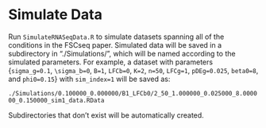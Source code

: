 
# Simulate Data

Run `SimulateRNASeqData.R` to simulate datasets spanning all of the
conditions in the FSCseq paper. Simulated data will be saved in a
subdirectory in “./Simulations/”, which will be named according to the
simulated parameters. For example, a dataset with parameters
{`sigma_g=0.1`, `\sigma_b=0`, `B=1`, `LFCb=0`, `K=2`, `n=50`, `LFCg=1`,
`pDEg=0.025`, `beta0=8`, and `phi0=0.15`} with `sim_index=1` will be
saved
as:

`./Simulations/0.100000_0.000000/B1_LFCb0/2_50_1.000000_0.025000_8.000000_0.150000_sim1_data.RData`

Subdirectories that don’t exist will be automatically created.
